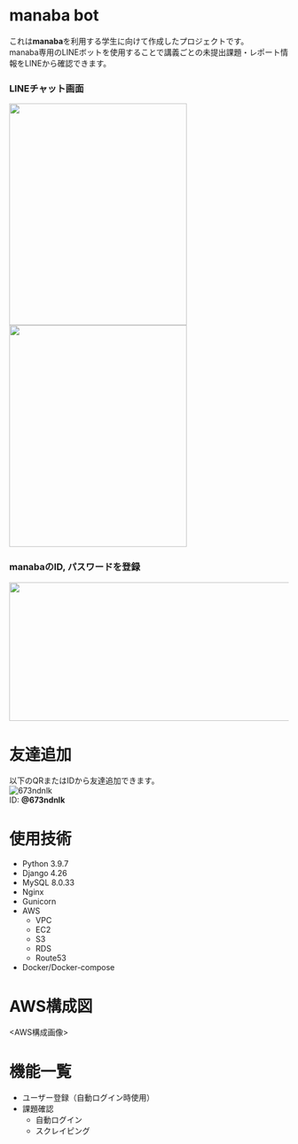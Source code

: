 # manaba bot
これは**manaba**を利用する学生に向けて作成したプロジェクトです。<br>
manaba専用のLINEボットを使用することで講義ごとの未提出課題・レポート情報をLINEから確認できます。<br>

### LINEチャット画面
<p>
  <img src="https://github.com/kensabrou/manaba-bot-prod/assets/86251649/7aa7e2f5-7fc1-40e0-a169-dcb4e32b03f7" width=320 height=400>
  <img src="https://github.com/kensabrou/manaba-bot-prod/assets/86251649/56316337-c070-4efb-b0cf-633fafcb06d0" width=320 height=400>
</p>

### manabaのID, パスワードを登録
<p>
  <img src="https://github.com/kensabrou/manaba-bot-prod/assets/86251649/d3d7eaa9-cc9c-4a16-a6da-e65d1731e7ac" width=640 height=250>
</p>

# 友達追加
以下のQRまたはIDから友達追加できます。<br>
![673ndnlk](https://github.com/kensabrou/manaba-bot-prod/assets/86251649/b9eef0da-d21f-4557-b5dc-eecda10dc057)
 <br>
ID: **@673ndnlk**

# 使用技術
- Python 3.9.7
- Django 4.26
- MySQL 8.0.33
- Nginx
- Gunicorn
- AWS
  - VPC
  - EC2
  - S3
  - RDS
  - Route53
- Docker/Docker-compose

# AWS構成図
<AWS構成画像>

# 機能一覧
- ユーザー登録（自動ログイン時使用）
- 課題確認
  - 自動ログイン
  - スクレイピング
